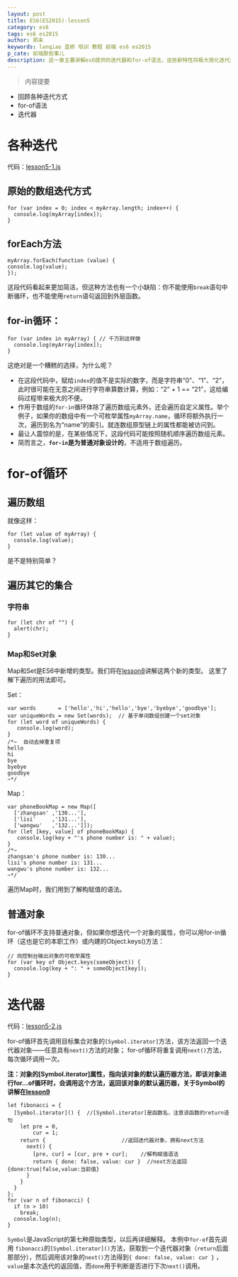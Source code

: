 ```yaml
---
layout: post
title: ES6(ES2015)-lesson5
category: es6
tags: es6 es2015
author: 郑未
keywords: lanqiao 蓝桥 培训 教程 前端 es6 es2015
p_cate: 前端那些事儿
description: 这一章主要讲解es6提供的迭代器和for-of语法，这些新特性将极大简化迭代那些事儿
---
```

>内容提要

- 回顾各种迭代方式
- for-of语法
- 迭代器

# 各种迭代

代码：[lesson5-1.js](https://coding.net/u/lanqiao/p/frontAdvance/git/blob/master/es6/lesson5-1.js)

## 原始的数组迭代方式

    for (var index = 0; index < myArray.length; index++) {
      console.log(myArray[index]);
    }

## forEach方法

    myArray.forEach(function (value) {
    console.log(value);
    });

这段代码看起来更加简洁，但这种方法也有一个小缺陷：你不能使用`break`语句中断循环，也不能使用`return`语句返回到外层函数。

## for-in循环：

    for (var index in myArray) { // 千万别这样做
      console.log(myArray[index]);
    }

这绝对是一个糟糕的选择，为什么呢？

- 在这段代码中，赋给`index`的值不是实际的数字，而是字符串“0”、“1”、“2”，此时很可能在无意之间进行字符串算数计算，例如：“2” + 1 == “21”，这给编码过程带来极大的不便。
- 作用于数组的`for-in`循环体除了遍历数组元素外，还会遍历自定义属性。举个例子，如果你的数组中有一个可枚举属性`myArray.name`，循环将额外执行一次，遍历到名为“name”的索引。就连数组原型链上的属性都能被访问到。
- 最让人震惊的是，在某些情况下，这段代码可能按照随机顺序遍历数组元素。
- 简而言之，**`for-in`是为普通对象设计的**，不适用于数组遍历。

# for-of循环

## 遍历数组

就像这样：

    for (let value of myArray) {
      console.log(value);
    }

是不是特别简单？

## 遍历其它的集合

### 字符串

    for (let chr of "") {
      alert(chr);
    }

### Map和Set对象

Map和Set是ES6中新增的类型。我们将在[lesson8](/es6/es6-lesson8)讲解这两个新的类型。
这里了解下遍历的用法即可。

Set：

    var words       = ['hello','hi','hello','bye','byebye','goodbye'];
    var uniqueWords = new Set(words);  // 基于单词数组创建一个set对象
    for (let word of uniqueWords) {
       console.log(word);
    }
    /*~  自动去掉重复项 
    hello
    hi
    bye
    byebye
    goodbye
    ~*/

Map：

    var phoneBookMap = new Map([
      ['zhangsan' ,'130...'],
      ['lisi'     ,'131...'],
      ['wangwu'   ,'132...']]);
    for (let [key, value] of phoneBookMap) {
       console.log(key + "'s phone number is: " + value);
    }
    /*~
    zhangsan's phone number is: 130...
    lisi's phone number is: 131...
    wangwu's phone number is: 132...
    ~*/

遍历Map时，我们用到了解构赋值的语法。

## 普通对象

for-of循环不支持普通对象，但如果你想迭代一个对象的属性，你可以用for-in循环（这也是它的本职工作）或内建的Object.keys()方法：

    // 向控制台输出对象的可枚举属性
    for (var key of Object.keys(someObject)) {
      console.log(key + ": " + someObject[key]);
    }

# 迭代器

代码：[lesson5-2.js](https://coding.net/u/lanqiao/p/frontAdvance/git/blob/master/es6/lesson5-2.js)

for-of循环首先调用目标集合对象的`[Symbol.iterator]`方法，该方法返回一个迭代器对象——任意具有`next()`方法的对象；
for-of循环将重复调用`next()`方法，每次循环调用一次。    

**注：对象的[Symbol.iterator]属性，指向该对象的默认遍历器方法，即该对象进行for...of循环时，会调用这个方法，返回该对象的默认遍历器，关于Symbol的讲解在[lesson9](/es6/es6-lesson9)**


    let fibonacci = {
      [Symbol.iterator]() {  //[Symbol.iterator]是函数名，注意该函数的return语句
        let pre = 0, 
            cur = 1;
        return {                        //返回迭代器对象，拥有next方法
          next() {
            [pre, cur] = [cur, pre + cur];    //解构赋值语法
            return { done: false, value: cur }  //next方法返回{done:true|false,value:当前值}
          }
        }
      }
    };
    for (var n of fibonacci) {
      if (n > 10)
        break;
      console.log(n);
    }

`Symbol`是JavaScript的第七种原始类型，以后再详细解释。 本例中`for-of`首先调用   `fibonacci`的`[Symbol.iterator]()`方法，获取到一个迭代器对象（`return`后面那部分），然后调用该对象的`next()`方法得到`{ done: false, value: cur }` ，`value`是本次迭代的返回值，而`done`用于判断是否进行下次`next()`调用。
